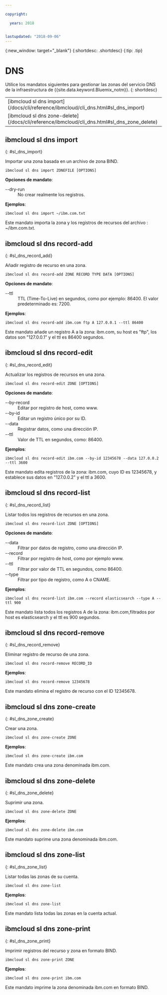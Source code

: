 ```yaml
---

copyright:

  years: 2018


lastupdated: "2018-09-06"
---
```


{:new_window: target="_blank"}
{:shortdesc: .shortdesc}
{:tip: .tip}

# DNS

Utilice los mandatos siguientes para gestionar las zonas del servicio DNS de la infraestructura de {{site.data.keyword.Bluemix_notm}}.
{: shortdesc}

<table summary="Mandatos DNS de la infraestructura de {{site.data.keyword.Bluemix_notm}} ordenados alfabéticamente que tienen enlaces que le proporcionan más información del mandato">
 <tbody>
 <tr>
 <td>[ibmcloud sl dns import](/docs/cli/reference/ibmcloud/cli_dns.html#sl_dns_import)</td>
 <td>[ibmcloud sl dns record-add](/docs/cli/reference/ibmcloud/cli_dns.html#sl_dns_record_add)</td>
 <td>[ibmcloud sl dns record-edit](/docs/cli/reference/ibmcloud/cli_dns.html#sl_dns_record_edit)</td>
 <td>[ibmcloud sl dns record-list](/docs/cli/reference/ibmcloud/cli_dns.html#sl_dns_record_list)</td>
 <td>[ibmcloud sl dns record-remove](/docs/cli/reference/ibmcloud/cli_dns.html#sl_dns_record_remove)</td>
 <td>[ibmcloud sl dns zone-create](/docs/cli/reference/ibmcloud/cli_dns.html#sl_dns_zone_create)</td>
 </tr>
 <tr>
   <td>[ibmcloud sl dns zone-delete](/docs/cli/reference/ibmcloud/cli_dns.html#sl_dns_zone_delete)</td>
   <td>[ibmcloud sl dns zone-list](/docs/cli/reference/ibmcloud/cli_dns.html#sl_dns_zone_list)</td>
   <td>[ibmcloud sl dns zone-print](/docs/cli/reference/ibmcloud/cli_dns.html#sl_dns_zone_print)</td>
 </tr>
   </tbody>
 </table>

## ibmcloud sl dns import
{: #sl_dns_import}

Importar una zona basada en un archivo de zona BIND.
```
ibmcloud sl dns import ZONEFILE [OPTIONS]
```

<strong>Opciones de mandato</strong>:
<dl>
<dt>--dry-run</dt>
<dd>No crear realmente los registros.</dd>
</dl>

**Ejemplos**:
```
ibmcloud sl dns import ~/ibm.com.txt
```
Este mandato importa la zona y los registros de recursos del archivo : ~/ibm.com.txt.

## ibmcloud sl dns record-add
{: #sl_dns_record_add}

Añadir registro de recurso en una zona.
```
ibmcloud sl dns record-add ZONE RECORD TYPE DATA [OPTIONS]
```

<strong>Opciones de mandato</strong>:
<dl>
<dt>--ttl</dt>
<dd>TTL (Time-To-Live) en segundos, como por ejemplo: 86400. El valor predeterminado es: 7200.</dd>
</dl>

**Ejemplos**:
```
ibmcloud sl dns record-add ibm.com ftp A 127.0.0.1 --ttl 86400
```
Este mandato añade un registro A a la zona: ibm.com, su host es "ftp", los datos son "127.0.0.1" y el ttl es 86400 segundos.

## ibmcloud sl dns record-edit
{: #sl_dns_record_edit}

Actualizar los registros de recursos en una zona.
```
ibmcloud sl dns record-edit ZONE [OPTIONS]
```

<strong>Opciones de mandato</strong>:
<dl>
<dt>--by-record</dt>
<dd>Editar por registro de host, como www.</dd>
<dt>--by-id</dt>
<dd>Editar un registro único por su ID.</dd>
<dt>--data</dt>
<dd>Registrar datos, como una dirección IP.</dd>
<dt>--ttl</dt>
<dd>Valor de TTL en segundos, como: 86400.</dd>
</dl>

**Ejemplos**:
```
ibmcloud sl dns record-edit ibm.com --by-id 12345678 --data 127.0.0.2 --ttl 3600
```
Este mandato edita registros de la zona: ibm.com, cuyo ID es 12345678, y establece sus datos en "127.0.0.2" y el ttl a 3600.

## ibmcloud sl dns record-list
{: #sl_dns_record_list}

Listar todos los registros de recursos en una zona.
```
ibmcloud sl dns record-list ZONE [OPTIONS]
```

<strong>Opciones de mandato</strong>:
<dl>
<dt>--data</dt>
<dd>Filtrar por datos de registro, como una dirección IP.</dd>
<dt>--record</dt>
<dd>Filtrar por registro de host, como por ejemplo www.</dd>
<dt>--ttl</dt>
<dd>Filtrar por valor de TTL en segundos, como 86400.</dd>
<dt>--type</dt>
<dd>Filtrar por tipo de registro, como A o CNAME.</dd>
</dl>

**Ejemplos**:
```
ibmcloud sl dns record-list ibm.com --record elasticsearch --type A --ttl 900
```
Este mandato lista todos los registros A de la zona: ibm.com,filtrados por host es elasticsearch y el ttl es 900 segundos.

## ibmcloud sl dns record-remove
{: #sl_dns_record_remove}

Eliminar registro de recurso de una zona.
```
ibmcloud sl dns record-remove RECORD_ID
```


**Ejemplos**:
```
ibmcloud sl dns record-remove 12345678
```
Este mandato elimina el registro de recurso con el ID 12345678.

## ibmcloud sl dns zone-create
{: #sl_dns_zone_create}

Crear una zona.
```
ibmcloud sl dns zone-create ZONE
```


**Ejemplos**:
```
ibmcloud sl dns zone-create ibm.com
```
Este mandato crea una zona denominada ibm.com.

## ibmcloud sl dns zone-delete
{: #sl_dns_zone_delete}

Suprimir una zona.
```
ibmcloud sl dns zone-delete ZONE
```


**Ejemplos**:
```
ibmcloud sl dns zone-delete ibm.com
```
Este mandato suprime una zona denominada ibm.com.

## ibmcloud sl dns zone-list
{: #sl_dns_zone_list}

Listar todas las zonas de su cuenta.
```
ibmcloud sl dns zone-list
```


**Ejemplos**:
```
ibmcloud sl dns zone-list
```
Este mandato lista todas las zonas en la cuenta actual.

## ibmcloud sl dns zone-print
{: #sl_dns_zone_print}

Imprimir registros del recurso y zona en formato BIND.
```
ibmcloud sl dns zone-print ZONE
```


**Ejemplos**:
```
ibmcloud sl dns zone-print ibm.com
```
Este mandato imprime la zona denominada ibm.com en formato BIND.
